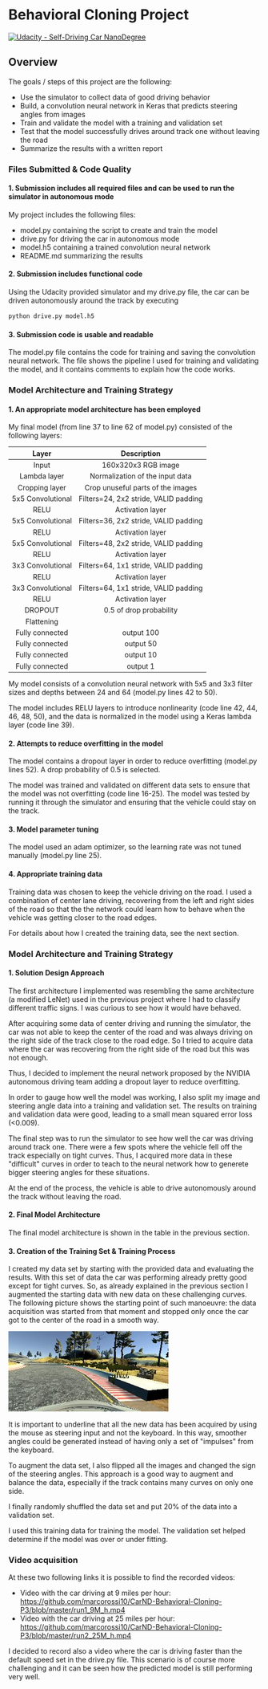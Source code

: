 # Behavioral Cloning Project

[![Udacity - Self-Driving Car NanoDegree](https://s3.amazonaws.com/udacity-sdc/github/shield-carnd.svg)](http://www.udacity.com/drive)

[//]: # (Image References)

[image1]: ./examples/center_2020_01_10_17_38_14_243.jpg "RecoverFromRight"

Overview
---
The goals / steps of this project are the following:
* Use the simulator to collect data of good driving behavior
* Build, a convolution neural network in Keras that predicts steering angles from images
* Train and validate the model with a training and validation set
* Test that the model successfully drives around track one without leaving the road
* Summarize the results with a written report

### Files Submitted & Code Quality

#### 1. Submission includes all required files and can be used to run the simulator in autonomous mode

My project includes the following files:
* model.py containing the script to create and train the model
* drive.py for driving the car in autonomous mode
* model.h5 containing a trained convolution neural network
* README.md summarizing the results

#### 2. Submission includes functional code
Using the Udacity provided simulator and my drive.py file, the car can be driven autonomously around the track by executing 
```sh
python drive.py model.h5
```

#### 3. Submission code is usable and readable

The model.py file contains the code for training and saving the convolution neural network. The file shows the pipeline I used for training and validating the model, and it contains comments to explain how the code works.

### Model Architecture and Training Strategy

#### 1. An appropriate model architecture has been employed

My final model (from line 37 to line 62 of model.py) consisted of the following layers:

|      Layer      |                 Description                 |
| :-------------: | :-----------------------------------------: |
|      Input      |              160x320x3 RGB image            |
|  Lambda layer   |      Normalization of the input data        |
|  Cropping layer |         Crop unuseful parts of the images   |
|5x5 Convolutional|   Filters=24, 2x2 stride, VALID padding     |
|      RELU       |               Activation layer              |
|5x5 Convolutional|   Filters=36, 2x2 stride, VALID padding     |
|      RELU       |               Activation layer              |
|5x5 Convolutional|   Filters=48, 2x2 stride, VALID padding     |
|      RELU       |               Activation layer              |
|3x3 Convolutional|   Filters=64, 1x1 stride, VALID padding     |
|      RELU       |               Activation layer              |
|3x3 Convolutional|   Filters=64, 1x1 stride, VALID padding     |
|      RELU       |               Activation layer              |
|     DROPOUT     |          0.5 of drop probability            |
|   Flattening    |                                             |
| Fully connected |                 output 100                  |
| Fully connected |                 output 50                   |
| Fully connected |                 output 10                   |
| Fully connected |                 output 1                    |

My model consists of a convolution neural network with 5x5 and 3x3 filter sizes and depths between 24 and 64 (model.py lines 42 to 50).

The model includes RELU layers to introduce nonlinearity (code line 42, 44, 46, 48, 50), and the data is normalized in the model using a Keras lambda layer (code line 39). 

#### 2. Attempts to reduce overfitting in the model

The model contains a dropout layer in order to reduce overfitting (model.py lines 52). A drop probability of 0.5 is selected.

The model was trained and validated on different data sets to ensure that the model was not overfitting (code line 16-25). The model was tested by running it through the simulator and ensuring that the vehicle could stay on the track.

#### 3. Model parameter tuning

The model used an adam optimizer, so the learning rate was not tuned manually (model.py line 25).

#### 4. Appropriate training data

Training data was chosen to keep the vehicle driving on the road. I used a combination of center lane driving, recovering from the left and right sides of the road so that the the network could learn how to behave when the vehicle was getting closer to the road edges.

For details about how I created the training data, see the next section. 


### Model Architecture and Training Strategy

#### 1. Solution Design Approach

The first architecture I implemented was resembling the same architecture (a modified LeNet) used in the previous project where I had to classify different traffic signs. I was curious to see how it would have behaved.

After acquiring some data of center driving and running the simulator, the car was not able to keep the center of the road and was always driving on the right side of the track close to the road edge.
So I tried to acquire data where the car was recovering from the right side of the road but this was not enough.

Thus, I decided to implement the neural network proposed by the NVIDIA autonomous driving team adding a dropout layer to reduce overfitting.

In order to gauge how well the model was working, I also split my image and steering angle data into a training and validation set. The results on training and validation data were good, leading to a small mean squared error loss (<0.009).

The final step was to run the simulator to see how well the car was driving around track one. There were a few spots where the vehicle fell off the track especially on tight curves. Thus, I acquired more data in these "difficult" curves in order to teach to the neural network how to generete bigger steering angles for these situations.

At the end of the process, the vehicle is able to drive autonomously around the track without leaving the road.

#### 2. Final Model Architecture

The final model architecture is shown in the table in the previous section.

#### 3. Creation of the Training Set & Training Process

I created my data set by starting with the provided data and evaluating the results. With this set of data the car was performing already pretty good except for tight curves. So, as already explained in the previous section I augmented the starting data with new data on these challenging curves.
The following picture shows the starting point of such manoeuvre: the data acquisition was started from that moment and stopped only once the car got to the center of the road in a smooth way.

![alt text][image1]

It is important to underline that all the new data has been acquired by using the mouse as steering input and not the keyboard. In this way, smoother angles could be generated instead of having only a set of "impulses" from the keyboard.

To augment the data set, I also flipped all the images and changed the sign of the steering angles. This approach is a good way to augment and balance the data, especially if the track contains many curves on only one side.

I finally randomly shuffled the data set and put 20% of the data into a validation set. 

I used this training data for training the model. The validation set helped determine if the model was over or under fitting. 

### Video acquisition

At these two following links it is possible to find the recorded videos:

* Video with the car driving at 9 miles per hour: https://github.com/marcorossi10/CarND-Behavioral-Cloning-P3/blob/master/run1_9M_h.mp4
* Video with the car driving at 25 miles per hour: https://github.com/marcorossi10/CarND-Behavioral-Cloning-P3/blob/master/run2_25M_h.mp4

I decided to record also a video where the car is driving faster than the default speed set in the drive.py file.
This scenario is of course more challenging and it can be seen how the predicted model is still performing very well.